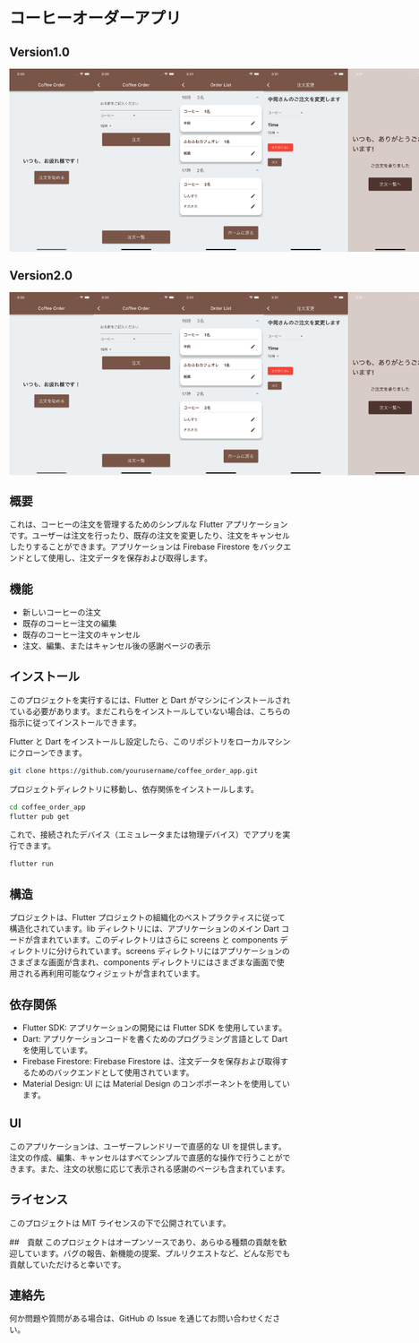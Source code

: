 # コーヒーオーダーアプリ
## Version1.0
<div style="display: flex;">
    <img src="images/Version1.0/Simulator Screenshot - iPhone 14 - 2023-06-12 at 03.30.45.png" alt="ホーム画面" style="width: 30%;">
    <img src="images/Version1.0/Simulator Screenshot - iPhone 14 - 2023-06-12 at 03.30.49.png" alt="ホーム画面" style="width: 30%;">
    <img src="images/Version1.0/Simulator Screenshot - iPhone 14 - 2023-06-12 at 03.31.13.png" alt="ホーム画面" style="width: 30%;">
    <img src="images/Version1.0/Simulator Screenshot - iPhone 14 - 2023-06-12 at 03.31.23.png" alt="ホーム画面" style="width: 30%;">
    <img src="images/Version1.0/Simulator Screenshot - iPhone 14 - 2023-06-12 at 03.31.51.png" alt="ホーム画面" style="width: 30%;">
</div>

## Version2.0
<div style="display: flex;">
    <img src="images/Simulator Screenshot - iPhone 14 - 2023-06-12 at 03.30.45.png" alt="ホーム画面" style="width: 30%;">
    <img src="images/Simulator Screenshot - iPhone 14 - 2023-06-12 at 03.30.49.png" alt="ホーム画面" style="width: 30%;">
    <img src="images/Simulator Screenshot - iPhone 14 - 2023-06-12 at 03.31.13.png" alt="ホーム画面" style="width: 30%;">
    <img src="images/Simulator Screenshot - iPhone 14 - 2023-06-12 at 03.31.23.png" alt="ホーム画面" style="width: 30%;">
    <img src="images/Simulator Screenshot - iPhone 14 - 2023-06-12 at 03.31.51.png" alt="ホーム画面" style="width: 30%;">
</div>


## 概要

これは、コーヒーの注文を管理するためのシンプルな Flutter アプリケーションです。ユーザーは注文を行ったり、既存の注文を変更したり、注文をキャンセルしたりすることができます。アプリケーションは Firebase Firestore をバックエンドとして使用し、注文データを保存および取得します。

## 機能

- 新しいコーヒーの注文
- 既存のコーヒー注文の編集
- 既存のコーヒー注文のキャンセル
- 注文、編集、またはキャンセル後の感謝ページの表示

## インストール

このプロジェクトを実行するには、Flutter と Dart がマシンにインストールされている必要があります。まだこれらをインストールしていない場合は、こちらの指示に従ってインストールできます。

Flutter と Dart をインストールし設定したら、このリポジトリをローカルマシンにクローンできます。

```zsh
git clone https://github.com/yourusername/coffee_order_app.git
```

プロジェクトディレクトリに移動し、依存関係をインストールします。

```zsh
cd coffee_order_app
flutter pub get
```

これで、接続されたデバイス（エミュレータまたは物理デバイス）でアプリを実行できます。

```zsh
flutter run
```

## 構造

プロジェクトは、Flutter プロジェクトの組織化のベストプラクティスに従って構造化されています。lib ディレクトリには、アプリケーションのメイン Dart コードが含まれています。このディレクトリはさらに screens と components ディレクトリに分けられています。screens ディレクトリにはアプリケーションのさまざまな画面が含まれ、components ディレクトリにはさまざまな画面で使用される再利用可能なウィジェットが含まれています。

## 依存関係

- Flutter SDK: アプリケーションの開発には Flutter SDK を使用しています。
- Dart: アプリケーションコードを書くためのプログラミング言語として Dart を使用しています。
- Firebase Firestore: Firebase Firestore は、注文データを保存および取得するためのバックエンドとして使用されています。
- Material Design: UI には Material Design のコンポポーネントを使用しています。

## UI

このアプリケーションは、ユーザーフレンドリーで直感的な UI を提供します。注文の作成、編集、キャンセルはすべてシンプルで直感的な操作で行うことができます。また、注文の状態に応じて表示される感謝のページも含まれています。

## ライセンス

このプロジェクトは MIT ライセンスの下で公開されています。

##　貢献
このプロジェクトはオープンソースであり、あらゆる種類の貢献を歓迎しています。バグの報告、新機能の提案、プルリクエストなど、どんな形でも貢献していただけると幸いです。

## 連絡先

何か問題や質問がある場合は、GitHub の Issue を通じてお問い合わせください。
